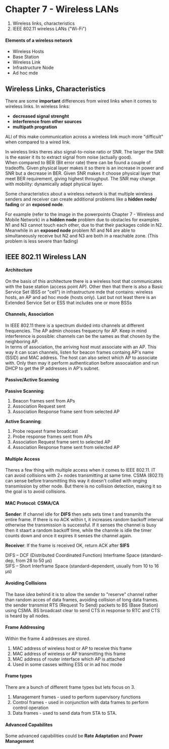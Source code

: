 # Chapter 7 - Wireless LANs

1. Wireless links, characteristics
2. IEEE 802.11 wireless LANs ("Wi-Fi")

#### Elements of a wireless network

- Wireless Hosts
- Base Station
- Wireless Link
- Infrastructure Node
- Ad hoc mde

## Wireless Links, Characteristics

There are some __important__ differences from wired links when it comes to wireless links. In wireless links:
- **decreased signal strenght**
- **interference from other sources**
- **multipath progration**

ALl of this make communication across a wireless link much more "difficult" when compared to a wired link.

In wireless links theres also signal-to-noise ratio or SNR. The larger the SNR is the easier it its to extract signal from noise (actually good).\
When compared to BER (Bit error rate) there can be found a couple of tradeoffs. Given physical layer makes it so there is an increase in power and SNR but a decrease in BER. Given SNR makes it choose physical layer that meet BER requirement, giving highest throughput. The SNR may change with mobility: dynamically adapt physical layer.

Some characteristics about a wireless network is that multiple wireless senders and receiver can create additional problems like a __hidden node/ fading__ or an __exposed node__.

For example (refer to the image in the powerpoints Chapter 7 - Wireless and Mobile Network) in a __hidden node__ problem due to obstacles for examples N1 and N3 cannot touch each other, due to that their packages colide in N2. Meanwhile in an __exposed node__ problem N1 and N4 are able to simultaneously receive but N2 and N3 are both in a reachable zone. (This problem is less severe than fading)

## IEEE 802.11 Wireless LAN 
#### Architecture

On the basis of this architecture there is a wireless host that communicates with the base station (access point AP). Other then that there is also a Basic Service Set (BSS or "cell") in infrastructure mde that contains: wireless hosts, an AP and ad hoc mode (hosts only). Last but not least there is an Extended Service Set or ESS that includes one or more BSSs

#### Channels, Association

In IEEE 802.11 there is a spectrum divided into channels at different frequencies. The AP admin chooses frequecny for AP. Keep in mind interference is possible: channels can be the sames as that chosen by the neighboring AP.\
In terms of association, the arriving host must associate with an AP. This way it can scan channels, listen for beacon frames containg AP's name (SSID) and MAC address. The host can also select which AP to associate with. Only then may it perform authentication before assocaiation and run DHCP to get the IP addresses in AP's subnet.

#### Passive/Active Scanning

__Passive Scanning__:
1. Beacon frames sent from APs
2. Association Request sent
3. Association Response frame sent from selected AP

__Active Scanning__:
1. Probe request frame broadcast
2. Probe response frames sent from APs
3. Association Request frame sent to selected AP
4. Association Response frame sent from selected AP

#### Multiple Access
Theres a few thing with multiple access when it comes to IEEE 802.11.
IT can avoid collisions with 2+ nodes transmitting at same time. CSMA (802.11) can sense before transmitting this way it doesn't collied with onging transmission by other node. But there is no collision detection, making it so the goal is to avoid collisions.

#### MAC Protocol: CSMA/CA

__Sender__:
If channel idle for __DIFS__ then sets sets time t and transmits the entire frame. If there is no ACK within t, it increases random backoff interval otherwise the transmission is successful. If it senses the channel is busy then it staart a random backoff time, while the channle is idle the timer counts down and once it expires it senses the channel again.

__Receiver__: If the frame is received OK, return ACK after __SIFS__

DIFS – DCF (Distributed Coordinated Function) Interframe Space (standard-dep, from 28 to 50 μs)\
SIFS – Short Interframe Space (standard-dependent, usually from 10 to 16 μs)

#### Avoiding Collisions

The base _idea_ behind it is to allow the sender to "reserve" channel rather than random acces of data frames, avoiding collision of long data frames. the sender transmist RTS (Request To Send) packets to BS (Base Station) using CSMA. BS broadcast clear to send CTS in response to RTC and CTS is heard by all nodes.

#### Frame Addressing
Within the frame 4 addresses are stored.
1. MAC address of wireless host or AP to receive this frame
2. MAC address of wireless or AP transmitting this frame
3. MAC address of router interface which AP is attached
4. Used in some casses withing ESS or in ad hoc mode

#### Frame types

There are a bunch of different frame types but lets focus on 3.
1. Management frames - used to perform supervisory functions
2. Control frames - used in conjunction with data frames to perform control operation
3. Data frames - used to send data from STA to STA.

#### Advanced Capabilites
Some advanced capabilities could be **Rate Adaptation** and **Power Management**
